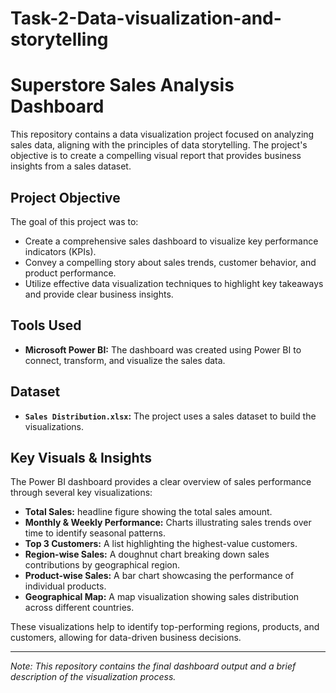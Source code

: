 # Task-2-Data-visualization-and-storytelling
# Superstore Sales Analysis Dashboard

This repository contains a data visualization project focused on analyzing sales data, aligning with the principles of data storytelling. The project's objective is to create a compelling visual report that provides business insights from a sales dataset.

## Project Objective

The goal of this project was to:
- Create a comprehensive sales dashboard to visualize key performance indicators (KPIs).
- Convey a compelling story about sales trends, customer behavior, and product performance.
- Utilize effective data visualization techniques to highlight key takeaways and provide clear business insights.

## Tools Used

- **Microsoft Power BI:** The dashboard was created using Power BI to connect, transform, and visualize the sales data.

## Dataset

- **`Sales Distribution.xlsx`:** The project uses a sales dataset to build the visualizations.

## Key Visuals & Insights

The Power BI dashboard provides a clear overview of sales performance through several key visualizations:

- **Total Sales:** headline figure showing the total sales amount.
- **Monthly & Weekly Performance:** Charts illustrating sales trends over time to identify seasonal patterns.
- **Top 3 Customers:** A list highlighting the highest-value customers.
- **Region-wise Sales:** A doughnut chart breaking down sales contributions by geographical region.
- **Product-wise Sales:** A bar chart showcasing the performance of individual products.
- **Geographical Map:** A map visualization showing sales distribution across different countries.

These visualizations help to identify top-performing regions, products, and customers, allowing for data-driven business decisions.

---

_Note: This repository contains the final dashboard output and a brief description of the visualization process._
